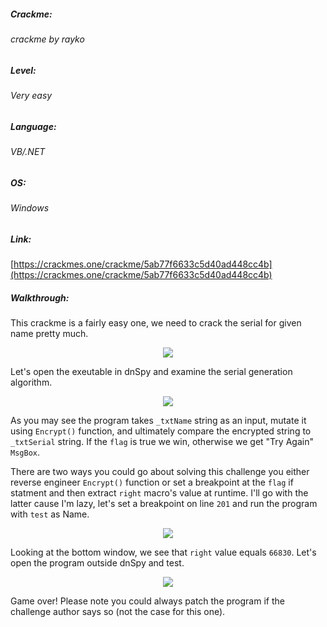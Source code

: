 ##### Crackme: 
###### crackme by rayko

##### Level:
###### Very easy

##### Language:
###### VB/.NET

##### OS:
###### Windows

##### Link:
[https://crackmes.one/crackme/5ab77f6633c5d40ad448cc4b](https://crackmes.one/crackme/5ab77f6633c5d40ad448cc4b)

##### Walkthrough:
This crackme is a fairly easy one, we need to crack the serial for given name pretty much.

<p align="center">
  <img src="https://github.com/ihack4falafel/OSEE/blob/master/Crackmes/dotNet/crackme%20by%20rayko/Program.PNG">
</p>

Let's open the exeutable in dnSpy and examine the serial generation algorithm.

<p align="center">
<img src="https://github.com/ihack4falafel/OSEE/blob/master/Crackmes/dotNet/crackme%20by%20rayko/Functions.PNG">
</p>

As you may see the program takes `_txtName` string as an input, mutate it using `Encrypt()` function, and ultimately compare the encrypted string to `_txtSerial` string. If the `flag` is true we win, otherwise we get "Try Again" `MsgBox`. 

There are two ways you could go about solving this challenge you either reverse engineer `Encrypt()` function or set a breakpoint at the `flag` if statment and then extract `right` macro's value at runtime. I'll go with the latter cause I'm lazy, let's set a breakpoint on line `201` and run the program with `test` as Name.

<p align="center">
<img src="https://github.com/ihack4falafel/OSEE/blob/master/Crackmes/dotNet/crackme%20by%20rayko/Serial.PNG">
</p>

Looking at the bottom window, we see that `right` value equals `66830`. Let's open the program outside dnSpy and test.

<p align="center">
<img src="https://github.com/ihack4falafel/OSEE/blob/master/Crackmes/dotNet/crackme%20by%20rayko/Crack.PNG">
</p>

Game over! Please note you could always patch the program if the challenge author says so (not the case for this one).
